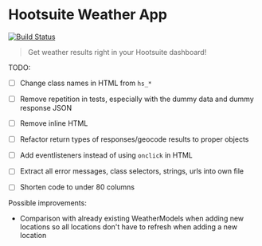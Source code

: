 # Hootsuite Weather App
[![Build Status](https://travis-ci.com/kx-chen/hs-weather-app.svg?branch=master)](https://travis-ci.com/kx-chen/hs-weather-app)

> Get weather results right in your Hootsuite dashboard!

TODO: 
- [ ] Change class names in HTML from `hs_*`
- [ ] Remove repetition in tests, especially with the dummy data and dummy response JSON
- [ ] Remove inline HTML
- [ ] Refactor return types of responses/geocode results to proper objects
- [ ] Add eventlisteners instead of using `onclick` in HTML
- [ ] Extract all error messages, class selectors, strings, urls into own file
- [ ] Shorten code to under 80 columns


Possible improvements: 
- Comparison with already existing WeatherModels when adding new locations so 
all locations don't have to refresh when adding a new location